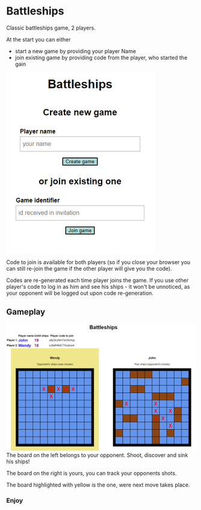 # Battleships
Classic battleships game, 2 players.

At the start you can either 
- start a new game by providing your player Name
- join existing game by providing code from the player, who started the gain
  
![welcome screen screenshot](./docs/screen01.png)

Code to join is available for both players 
(so if you close your browser you can still re-join the game if the other player will give you the code).

Codes are re-generated each time player joins the game. If you use other player's code to log in as him and see his
ships - it won't be unnoticed, as your opponent will be logged out upon code re-generation.

## Gameplay
![gameboard](./docs/screen03.png)
The board on the left belongs to your opponent. Shoot, discover and sink his ships!

The board on the right is yours, you can track your opponents shots.

The board highlighted with yellow is the one, were next move takes place.
### Enjoy
